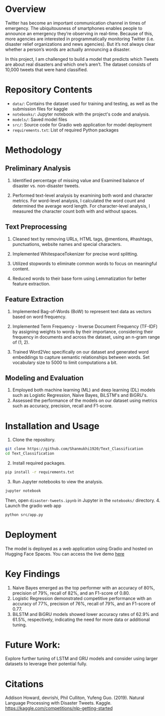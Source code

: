
# Overview

Twitter has become  an  important communication channel in times of emergency. The ubiquitousness of smartphones enables people to announce  an  emergency  they’re  observing  in real-time. Because of this, more agencies are interested in programmatically monitoring  Twitter (i.e. disaster relief organizations and news agencies). But it’s  not always clear whether a person’s words are actually announcing a disaster.

In this project, I am challenged to build a model that predicts which Tweets are about real disasters and which one’s aren’t. The dataset consists of 10,000 tweets that were hand classified.

# Repository Contents
- `data/`: Contains the dataset used for training and testing, as well as the submission files for kaggle 
- `notebooks/`: Jupyter notebook with the project's code and analysis.
- `models/`: Saved model files
- `src/`: Source code for Gradio web application for model deployment
- `requirements.txt`: List of required Python packages

# Methodology

## Preliminary Analysis
1. Identified percentage of missing value and Examined balance of disaster vs. non-disaster tweets.

2. Performed text-level analysis by examining both word and character metrics. For word-level analysis, I calculated the word count and determined the average word length. For character-level analysis, I measured the character count both with and without spaces.
   
## Text Preprocessing
1. Cleaned text by removing URLs, HTML tags, @mentions, #hashtags, punctuations, website names and special characters.
   
2. Implemented WhitespaceTokenizer for precise word splitting.
 
3. Utilized stopwords to eliminate common words to focus on meaningful content.
 
4. Reduced words to their base form using Lemmatization for better feature extraction.

## Feature Extraction
1. Implemented Bag-of-Words (BoW) to represent text data as vectors based on word frequency.
   
2. Implemented Term Frequency - Inverse Document Frequency (TF-IDF) by assigning weights to words by their importance, considering their frequency in documents and across the dataset, using an n-gram range of (1, 2).
   
3. Trained Word2Vec specifically on our dataset and generated word embeddings to capture semantic relationships between words. Set vocabulary size to 5000 to limit computations a bit.
     
## Modeling and Evaluation
1. Employed both machine learning (ML) and deep learning (DL) models such as Logistic Regression, Naive Bayes, BiLSTM's and BiGRU's.
2. Assessed the performance of the models on our dataset using metrics such as accuracy, precision, recall and F1-score.

# Installation and Usage
1. Clone the repository.
```bash
git clone https://github.com/Shanmukhi1920/Text_Classification
cd Text_Classification
```
2. Install required packages.
```bash
pip install -r requirements.txt
```
3. Run Jupyter notebooks to view the analysis.
```bash
jupyter notebook
```
Then, open `disaster-tweets.ipynb` in Jupyter in the `notebooks/` directory.
4. Launch the gradio web app
```bash
python src/app.py
```
# Deployment
The model is deployed as a web application using Gradio and hosted on Hugging Face Spaces. You can access the live demo [here](https://huggingface.co/spaces/Shanmukhi0109/Disaster_Tweet_Classifier)

# Key Findings
1. Naive Bayes emerged as the top performer with an accuracy of 80%, precision of 79%, recall of 82%, and an F1-score of 0.80.
2. Logistic Regression demonstrated competitive performance with an accuracy of 77%, precision of 76%, recall of 79%, and an F1-score of 0.77.
3. BiLSTM and BiGRU models showed lower accuracy rates of 62.9% and 61.5%, respectively, indicating the need for more data or additional tuning.

# Future Work:
Explore further tuning of LSTM and GRU models and consider using larger datasets to leverage their potential fully.












# Citations
Addison Howard, devrishi, Phil Culliton, Yufeng Guo. (2019). Natural Language Processing with Disaster Tweets. Kaggle. https://kaggle.com/competitions/nlp-getting-started


